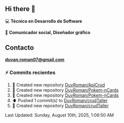 ## Hi there 👋

:computer: **Técnico en Desarrollo de Software**

:pencil: **Comunicador social, Diseñador gráfico**

## Contacto

**<duvan.roman07@gmail.com>**

### :zap: Commits recientes
<!--RECENT_ACTIVITY:start-->
1. 📔 Created new repository [DuvRoman/ApiCrud](https://github.com/DuvRoman/ApiCrud)<br>
2. 📔 Created new repository [DuvRoman/Pokem-nCards](https://github.com/DuvRoman/Pokem-nCards)<br>
3. 📔 Created new repository [DuvRoman/Pokem-nCards](https://github.com/DuvRoman/Pokem-nCards)<br>
4. ⬆️ Pushed 1 commit(s) to [DuvRoman/crudTaller](https://github.com/DuvRoman/crudTaller)<br>
5. 📔 Created new repository [DuvRoman/crudTaller](https://github.com/DuvRoman/crudTaller)<br>
<!--RECENT_ACTIVITY:end-->
<!--RECENT_ACTIVITY:last_update-->
Last Updated: Sunday, August 10th, 2025, 1:06:50 AM
<!--RECENT_ACTIVITY:last_update_end-->
